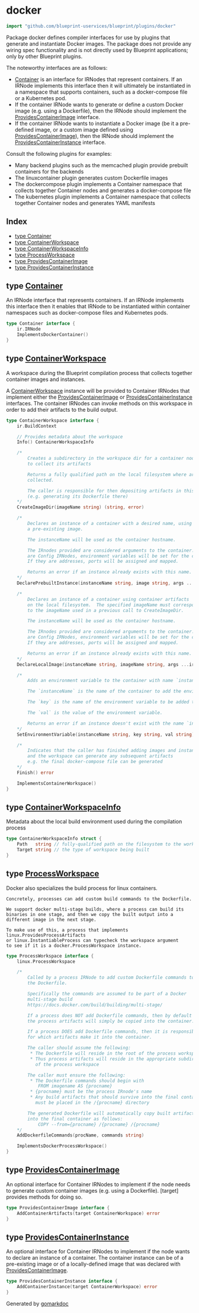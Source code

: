 <!-- Code generated by gomarkdoc. DO NOT EDIT -->

# docker

```go
import "github.com/blueprint-uservices/blueprint/plugins/docker"
```

Package docker defines compiler interfaces for use by plugins that generate and instantiate Docker images. The package does not provide any wiring spec functionality and is not directly used by Blueprint applications; only by other Blueprint plugins.

The noteworthy interfaces are as follows:

- [Container](<#Container>) is an interface for IRNodes that represent containers. If an IRNode implements this interface then it will ultimately be instantiated in a namespace that supports containers, such as a docker\-compose file or a Kubernetes pod.
- If the container IRNode wants to generate or define a custom Docker image \(e.g. using a Dockerfile\), then the IRNode should implement the [ProvidesContainerImage](<#ProvidesContainerImage>) interface.
- If the container IRNode wants to instantiate a Docker image \(be it a pre\-defined image, or a custom image defined using [ProvidesContainerImage](<#ProvidesContainerImage>)\), then the IRNode should implement the [ProvidesContainerInstance](<#ProvidesContainerInstance>) interface.

Consult the following plugins for examples:

- Many backend plugins such as the memcached plugin provide prebuilt containers for the backends
- The linuxcontainer plugin generates custom Dockerfile images
- The dockercompose plugin implements a Container namespace that collects together Container nodes and generates a docker\-compose file
- The kubernetes plugin implements a Container namespace that collects together Container nodes and generates YAML manifests

## Index

- [type Container](<#Container>)
- [type ContainerWorkspace](<#ContainerWorkspace>)
- [type ContainerWorkspaceInfo](<#ContainerWorkspaceInfo>)
- [type ProcessWorkspace](<#ProcessWorkspace>)
- [type ProvidesContainerImage](<#ProvidesContainerImage>)
- [type ProvidesContainerInstance](<#ProvidesContainerInstance>)


<a name="Container"></a>
## type [Container](<https://github.com/blueprint-uservices/blueprint/blob/main/plugins/docker/ir.go#L32-L35>)

An IRNode interface that represents containers. If an IRNode implements this interface then it enables that IRNode to be instantiated within container namespaces such as docker\-compose files and Kubernetes pods.

```go
type Container interface {
    ir.IRNode
    ImplementsDockerContainer()
}
```

<a name="ContainerWorkspace"></a>
## type [ContainerWorkspace](<https://github.com/blueprint-uservices/blueprint/blob/main/plugins/docker/ir.go#L79-L147>)

A workspace during the Blueprint compilation process that collects together container images and instances.

A [ContainerWorkspace](<#ContainerWorkspace>) instance will be provided to Container IRNodes that implement either the [ProvidesContainerImage](<#ProvidesContainerImage>) or [ProvidesContainerInstance](<#ProvidesContainerInstance>) interfaces. The container IRNodes can invoke methods on this workspace in order to add their artifacts to the build output.

```go
type ContainerWorkspace interface {
    ir.BuildContext

    // Provides metadata about the workspace
    Info() ContainerWorkspaceInfo

    /*
    	Creates a subdirectory in the workspace dir for a container node
    	to collect its artifacts

    	Returns a fully qualified path on the local filesystem where artifacts will be
    	collected.

    	The caller is responsible for then depositing artifacts in this directory
    	(e.g. generating its Dockerfile there)
    */
    CreateImageDir(imageName string) (string, error)

    /*
    	Declares an instance of a container with a desired name, using
    	a pre-existing image.

    	The instanceName will be used as the container hostname.

    	The IRnodes provided are considered arguments to the container.  If they
    	are Config IRNodes, environment variables will be set for the container instance.
    	If they are addresses, ports will be assigned and mapped.

    	Returns an error if an instance already exists with this name.
    */
    DeclarePrebuiltInstance(instanceName string, image string, args ...ir.IRNode) error

    /*
    	Declares an instance of a container using container artifacts
    	on the local filesystem.  The specified imageName must correspond
    	to the imageName used in a previous call to CreateImageDir.

    	The instanceName will be used as the container hostname.

    	The IRnodes provided are considered arguments to the container.  If they
    	are Config IRNodes, environment variables will be set for the container instance.
    	If they are addresses, ports will be assigned and mapped.

    	Returns an error if an instance already exists with this name.
    */
    DeclareLocalImage(instanceName string, imageName string, args ...ir.IRNode) error

    /*
    	Adds an environment variable to the container with name `instanceName`.

    	The `instanceName` is the name of the container to add the environment variable to.

    	The `key` is the name of the environment variable to be added to the container.

    	The `val` is the value of the environment variable.

    	Returns an error if an instance doesn't exist with the name `instanceName`.
    */
    SetEnvironmentVariable(instanceName string, key string, val string) error

    /*
    	Indicates that the caller has finished adding images and instances,
    	and the workspace can generate any subsequent artifacts
    	e.g. the final docker-compose file can be generated
    */
    Finish() error

    ImplementsContainerWorkspace()
}
```

<a name="ContainerWorkspaceInfo"></a>
## type [ContainerWorkspaceInfo](<https://github.com/blueprint-uservices/blueprint/blob/main/plugins/docker/ir.go#L60-L63>)

Metadata about the local build environment used during the compilation process

```go
type ContainerWorkspaceInfo struct {
    Path   string // fully-qualified path on the filesystem to the workspace
    Target string // the type of workspace being built
}
```

<a name="ProcessWorkspace"></a>
## type [ProcessWorkspace](<https://github.com/blueprint-uservices/blueprint/blob/main/plugins/docker/ir.go#L162-L198>)

Docker also specializes the build process for linux containers.

```
Concretely, processes can add custom build commands to the Dockerfile.

We support docker multi-stage builds, where a process can build its
binaries in one stage, and then we copy the built output into a
different image in the next stage.

To make use of this, a process that implements linux.ProvidesProcessArtifacts
or linux.InstantiableProcess can typecheck the workspace argument
to see if it is a docker.ProcessWorkspace instance.
```

```go
type ProcessWorkspace interface {
    linux.ProcessWorkspace

    /*
    	Called by a process IRNode to add custom Dockerfile commands to
    	the Dockerfile.

    	Specifically the commands are assumed to be part of a Docker
    	multi-stage build
    	https://docs.docker.com/build/building/multi-stage/

    	If a process does NOT add Dockerfile commands, then by default
    	the process artifacts will simply be copied into the container.

    	If a process DOES add Dockerfile commands, then it is responsible
    	for which artifacts make it into the container.

    	The caller should assume the following:
    	 * The Dockerfile will reside in the root of the process workspace
    	 * Thus process artifacts will reside in the appropriate subdirectory
    	   of the process workspace

    	The caller must ensure the following:
    	 * The Dockerfile commands should begin with
    	 	FROM imagename AS {procname}
    	 * {procname} must be the process IRnode's name
    	 * Any build artifacts that should survive into the final container
    	   must be placed in the /{procname} directory

    	The generated Dockerfile will automatically copy built artifacts
    	into the final container as follows:
    		COPY --from={procname} /{procname} /{procname}
    */
    AddDockerfileCommands(procName, commands string)

    ImplementsDockerProcessWorkspace()
}
```

<a name="ProvidesContainerImage"></a>
## type [ProvidesContainerImage](<https://github.com/blueprint-uservices/blueprint/blob/main/plugins/docker/ir.go#L45-L47>)

An optional interface for Container IRNodes to implement if the node needs to generate custom container images \(e.g. using a Dockerfile\). \[target\] provides methods for doing so.

```go
type ProvidesContainerImage interface {
    AddContainerArtifacts(target ContainerWorkspace) error
}
```

<a name="ProvidesContainerInstance"></a>
## type [ProvidesContainerInstance](<https://github.com/blueprint-uservices/blueprint/blob/main/plugins/docker/ir.go#L53-L55>)

An optional interface for Container IRNodes to implement if the node wants to declare an instance of a container. The container instance can be of a pre\-existing image or of a locally\-defined image that was declared with [ProvidesContainerImage](<#ProvidesContainerImage>).

```go
type ProvidesContainerInstance interface {
    AddContainerInstance(target ContainerWorkspace) error
}
```

Generated by [gomarkdoc](<https://github.com/princjef/gomarkdoc>)
